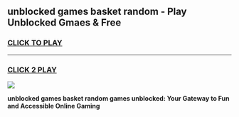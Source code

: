 
## unblocked games basket random - Play Unblocked Gmaes & Free
<h3>
<a href="https://news.freeplayer.one?title=unblocked_games_basket_random&ref=16F">CLICK TO PLAY</a></h3>
<hr>

<h3>
<a href="https://news.freeplayer.one?title=unblocked_games_basket_random&ref=16F">CLICK 2 PLAY</a>
  
</h3>

<a href="https://news.freeplayer.one?title=unblocked_games_basket_random&ref=16F/"><img src="https://clearcache.store/games.png"></a>


**unblocked games basket random games unblocked: Your Gateway to Fun and Accessible Online Gaming**
